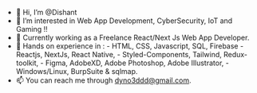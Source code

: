 - 👋 Hi, I’m @Dishant
- 👀 I’m interested in Web App Development, CyberSecurity, IoT and Gaming !!
- 🌱 Currently working as a Freelance React/Next Js Web App Developer.
- 🌱 Hands on experience in :
      - HTML, CSS, Javascript, SQL, Firebase
      - Reactjs, NextJs, React Native,
      - Styled-Components, Tailwind, Redux-toolkit,
      - Figma, AdobeXD, Adobe Photoshop, Adobe Illustrator,
      - Windows/Linux, BurpSuite & sqlmap.
- 📫 You can reach me through dyno3ddd@gmail.com.

<!---
DishantGusain/DishantGusain is a ✨ special ✨ repository because its `README.md` (this file) appears on your GitHub profile.
You can click the Preview link to take a look at your changes.
--->
